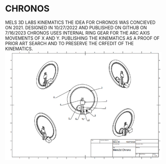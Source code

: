 # CHRONOS
MELS 3D LABS KINEMATICS
THE IDEA FOR CHRONOS WAS CONCIEVED ON 2021. DESIGNED IN 10/27/2022 AND PUBLISHED ON GITHUB ON 7/16/2023
CHRONOS USES INTERNAL RING GEAR FOR THE ARC AXIS MOVEMENTS OF X AND Y. 
PUBLISHING THE KINEMATICS AS A PROOF OF PRIOR ART SEARCH AND TO PRESERVE THE CRFEDIT OF THE KINEMATICS.
![Mels 3D LABS CHRONOS](https://github.com/MELS3D/CHRONOS/blob/main/CORE/CHRONOS.png)
